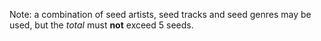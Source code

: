 Note: a combination of seed artists, seed tracks and seed genres may be used, but the *total* must **not** exceed 5 seeds.